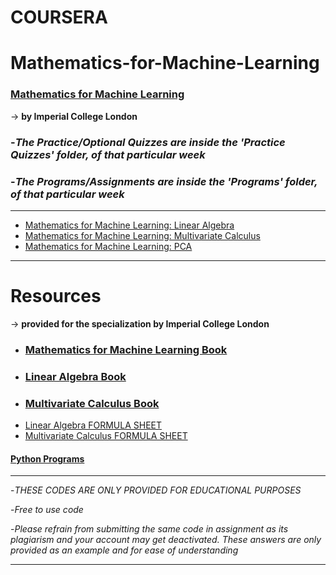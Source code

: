 # COURSERA
# Mathematics-for-Machine-Learning

### [Mathematics for Machine Learning](https://www.coursera.org/specializations/mathematics-machine-learning) ###
   -> **by Imperial College London**

### -*The Practice/Optional Quizzes are inside the 'Practice Quizzes' folder, of that particular week* ###
### -*The Programs/Assignments are inside the 'Programs' folder, of that particular week* ###

- - - - 
   
  * [Mathematics for Machine Learning: Linear Algebra](https://www.coursera.org/learn/linear-algebra-machine-learning?specialization=mathematics-machine-learning)
  * [Mathematics for Machine Learning: Multivariate Calculus](https://www.coursera.org/learn/multivariate-calculus-machine-learning?specialization=mathematics-machine-learning)
  * [Mathematics for Machine Learning: PCA](https://www.coursera.org/learn/pca-machine-learning?specialization=mathematics-machine-learning)

- - - -

# Resources 
   -> **provided for the specialization by Imperial College London**

  * ### [Mathematics for Machine Learning Book](https://mml-book.github.io/book/mml-book.pdf)
  * ### [Linear Algebra Book](https://math.mit.edu/~gs/linearalgebra/ila6/indexila6.html)
  * ### [Multivariate Calculus Book](https://www.christs.cam.ac.uk/sites/default/files/inline-files/0a187866618ca3049030ec5014860ae8-original.pdf)
  * [Linear Algebra FORMULA SHEET](https://d3c33hcgiwev3.cloudfront.net/PoPGwxvuEein8Q5msPYVqg_3edb0e701bee11e8a3bbdda3bd061ec3_maths4ml-linearalgebra-formula.pdf?Expires=1687478400&Signature=foF-5VIudAM-SxPXmGeoGjjHTkWLWZI10m0ed-vRhD8vU~cCaFAjf6yDrY~dumkXkxm4dK2FTFJGt3T8SmyZ1aI5k3FfZPW-GF~Uq4JvFYmLMxebl6-~QhfUxXlIcZSVzGljsaQbVA5DO0u8eOF4fLELo0BWir7PaaThP6LDIxA_&Key-Pair-Id=APKAJLTNE6QMUY6HBC5A)
  * [Multivariate Calculus FORMULA SHEET](https://d3c33hcgiwev3.cloudfront.net/JeBOVhsKEeibhw72l5cNxg_264774001b0a11e8aa0cf1e466b4007b_maths4ml-mvc-cheatsheet.pdf?Expires=1687478400&Signature=PVD8azVsms~MjYBPzSGR5XuXm9~O0CTK82LCvKK9n2LQgR7g5iUd3NlyVYcDuEuQETPHsx~JT7VJxAlN48CLOdzadW-74QUhJyNzv8FQOan02K2hMxtF8gIOfZaWubf29kSYN87Dys99r0J~Ba1jGXX3aGyq9TlLLZPxn3g690k_&Key-Pair-Id=APKAJLTNE6QMUY6HBC5A)

#### [Python Programs](https://github.com/Phantom-fs/Python-Programs)

- - - -

-*THESE CODES ARE ONLY PROVIDED FOR EDUCATIONAL PURPOSES*

-*Free to use code*

-*Please refrain from submitting the same code in assignment as its plagiarism and your account may get deactivated. These answers are only provided as an example and for ease of understanding*

- - - -
